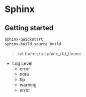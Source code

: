 # Sphinx

## Getting started

```sh
sphinx-quickstart
sphinx-build source build
```

> set theme to sphinx_rtd_theme

- Log Level
   - error
   - note
   - tip
   - warning
   - error






